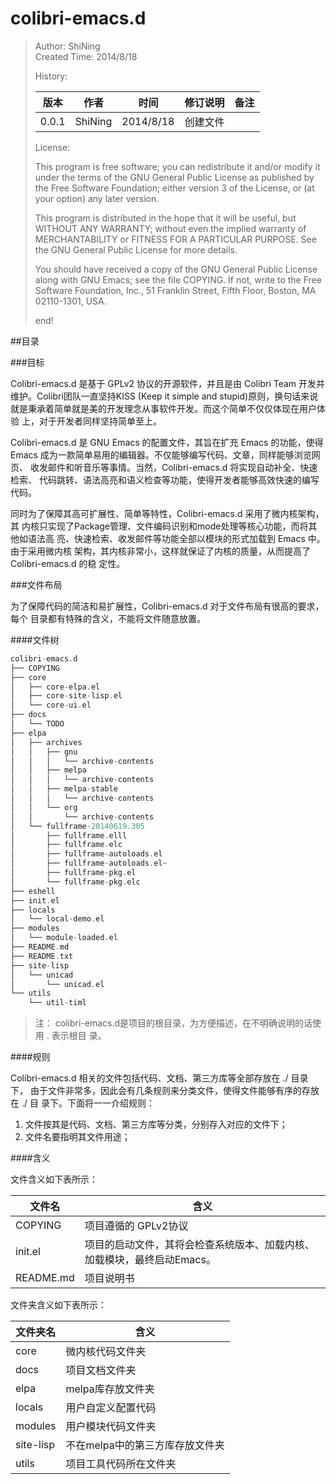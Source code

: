 colibri-emacs.d
===============

>Author: ShiNing    
>Created Time: 2014/8/18     
>
>History:    
>
>| 版本 | 作者  | 时间 | 修订说明 | 备注 |
>| ---- | ----- | ---- | ---- | ---- |
>| 0.0.1  | ShiNing | 2014/8/18 | 创建文件 | |
>
>License:
>
>This program is free software; you can redistribute it and/or
>modify it under the terms of the GNU General Public License
>as published by the Free Software Foundation; either version 3
>of the License, or (at your option) any later version.     
>
>This program is distributed in the hope that it will be useful,
>but WITHOUT ANY WARRANTY; without even the implied warranty of
>MERCHANTABILITY or FITNESS FOR A PARTICULAR PURPOSE.  See the
>GNU General Public License for more details.
>
>You should have received a copy of the GNU General Public License
>along with GNU Emacs; see the file COPYING.  If not, write to the
>Free Software Foundation, Inc., 51 Franklin Street, Fifth Floor,
>Boston, MA 02110-1301, USA.
>
>end!


##目录



###目标

Colibri-emacs.d 是基于 GPLv2 协议的开源软件，并且是由 Colibri Team 开发并
维护。Colibri团队一直坚持KISS (Keep it simple and stupid)原则，换句话来说
就是秉承着简单就是美的开发理念从事软件开发。而这个简单不仅仅体现在用户体验
上，对于开发者同样坚持简单至上。

Colibri-emacs.d 是 GNU Emacs 的配置文件，其旨在扩充 Emacs 的功能，使得
Emacs 成为一款简单易用的编辑器。不仅能够编写代码、文章，同样能够浏览网页、
收发邮件和听音乐等事情。当然，Colibri-emacs.d 将实现自动补全、快速检索、
代码跳转、语法高亮和语义检查等功能，使得开发者能够高效快速的编写代码。

同时为了保障其高可扩展性、简单等特性，Colibri-emacs.d 采用了微内核架构，其
内核只实现了Package管理、文件编码识别和mode处理等核心功能，而将其他如语法高
亮、快速检索、收发邮件等功能全部以模块的形式加载到 Emacs 中。由于采用微内核
架构，其内核非常小，这样就保证了内核的质量，从而提高了 Colibri-emacs.d 的稳
定性。

###文件布局

为了保障代码的简洁和易扩展性，Colibri-emacs.d 对于文件布局有很高的要求，每个
目录都有特殊的含义，不能将文件随意放置。

####文件树

```c
colibri-emacs.d   
├── COPYING   
├── core   
│   ├── core-elpa.el   
│   ├── core-site-lisp.el   
│   └── core-ui.el   
├── docs   
│   └── TODO  
├── elpa  
│   ├── archives   
│   │   ├── gnu   
│   │   │   └── archive-contents   
│   │   ├── melpa   
│   │   │   └── archive-contents  
│   │   ├── melpa-stable  
│   │   │   └── archive-contents  
│   │   └── org  
│   │       └── archive-contents  
│   └── fullframe-20140619.305  
│       ├── fullframe.elll  
│       ├── fullframe.elc  
│       ├── fullframe-autoloads.el  
│       ├── fullframe-autoloads.el~  
│       ├── fullframe-pkg.el  
│       └── fullframe-pkg.elc  
├── eshell   
├── init.el    
├── locals  
│   └── local-demo.el  
├── modules   
│   └── module-loaded.el   
├── README.md   
├── README.txt  
├── site-lisp   
│   └── unicad   
│       └── unicad.el  
└── utils    
    └── util-timl   
```

>注： 
>colibri-emacs.d是项目的根目录，为方便描述，在不明确说明的话使用 . 表示根目
>录。

####规则

Colibri-emacs.d 相关的文件包括代码、文档、第三方库等全部存放在 ./ 目录下，
由于文件非常多，因此会有几条规则来分类文件，使得文件能够有序的存放在 ./ 目
录下。下面将一一介绍规则：     
1. 文件按其是代码、文档、第三方库等分类，分别存入对应的文件下；    
2. 文件名要指明其文件用途；   

####含义

文件含义如下表所示：  

| 文件名    | 含义                                                                    | 
| --------- | ----------------------------------------------------------------------- |  
| COPYING   | 项目遵循的 GPLv2协议                                                    |
| init.el   | 项目的启动文件，其将会检查系统版本、加载内核、加载模块，最终启动Emacs。 |
| README.md | 项目说明书                                                              |

文件夹含义如下表所示：   

| 文件夹名  | 含义                            |
| --------- | ------------------------------- |
| core      | 微内核代码文件夹                |
| docs      | 项目文档文件夹                  |
| elpa      | melpa库存放文件夹               |
| locals    | 用户自定义配置代码              |
| modules   | 用户模块代码文件夹              |
| site-lisp | 不在melpa中的第三方库存放文件夹 |
| utils     | 项目工具代码所在文件夹          |
